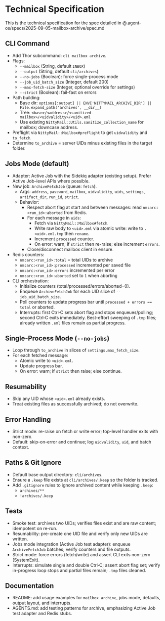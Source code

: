 # Technical Specification

This is the technical specification for the spec detailed in @.agent-os/specs/2025-09-05-mailbox-archive/spec.md

## CLI Command

- Add Thor subcommand: `cli mailbox archive`.
- Flags:
  - `--mailbox` (String, default `INBOX`)
  - `--output` (String, default `cli/archives`)
  - `--no-jobs` (Boolean): force single-process mode
  - `--job_uid_batch_size` (Integer, default 200)
  - `--max-fetch-size` (Integer, optional override for settings)
  - `--strict` (Boolean): fail-fast on errors
- Path building:
  - Base dir: `options[:output] || ENV['NITTYMAIL_ARCHIVE_DIR'] || File.expand_path('archives', __dir__)`
  - Tree: `<base>/<address>/<sanitized-mailbox>/<uidvalidity>/<uid>.eml`
  - Use existing `NittyMail::Utils.sanitize_collection_name` for mailbox; downcase address.
- Preflight via `NittyMail::Mailbox#preflight` to get `uidvalidity` and `to_fetch`.
- Determine `to_archive` = server UIDs minus existing files in the target folder.

## Jobs Mode (default)

- Adapter: Active Job with the Sidekiq adapter (existing setup). Prefer Active Job–level APIs where possible.
- New job: `ArchiveFetchJob` (queue: `fetch`).
  - Args: `address`, `password`, `mailbox`, `uidvalidity`, `uids`, `settings`, `artifact_dir`, `run_id`, `strict`.
  - Behavior:
    - Respect abort flag at start and between messages: read `nm:arc:<run_id>:aborted` from Redis.
    - For each message in `uids`:
      - Fetch via `NittyMail::Mailbox#fetch`.
      - Write raw body to `<uid>.eml` via atomic write: write to `.<uid>.eml.tmp` then `rename`.
      - Increment `processed` counter.
      - On error: warn; if `strict` then re-raise; else increment `errors`.
    - Close/disconnect mailbox client in ensure.
- Redis counters:
  - `nm:arc:<run_id>:total` = total UIDs to archive
  - `nm:arc:<run_id>:processed` incremented per saved file
  - `nm:arc:<run_id>:errors` incremented per error
  - `nm:arc:<run_id>:aborted` set to `1` when aborting
- CLI orchestration:
  - Initialize counters (total/processed/errors/aborted=0).
  - Enqueue `ArchiveFetchJob` for each UID slice of `--job_uid_batch_size`.
  - Poll counters to update progress bar until `processed + errors == total` or aborted.
  - Interrupts: first Ctrl‑C sets abort flag and stops enqueues/polling; second Ctrl‑C exits immediately. Best-effort sweeping of `.tmp` files; already written `.eml` files remain as partial progress.

## Single-Process Mode (`--no-jobs`)

- Loop through `to_archive` in slices of `settings.max_fetch_size`.
- For each fetched message:
  - Atomic write to `<uid>.eml`.
  - Update progress bar.
  - On error: warn; if `strict` then raise; else continue.

## Resumability

- Skip any UID whose `<uid>.eml` already exists.
- Treat existing files as successfully archived; do not overwrite.

## Error Handling

- Strict mode: re-raise on fetch or write error; top-level handler exits with non-zero.
- Default: skip-on-error and continue; log `uidvalidity`, `uid`, and batch context.

## Paths & Git Ignore

- Default base output directory: `cli/archives`.
- Ensure a `.keep` file exists at `cli/archives/.keep` so the folder is tracked.
- Add `.gitignore` rules to ignore archived content while keeping `.keep`:
  - `archives/**`
  - `!archives/.keep`

## Tests

- Smoke test: archives two UIDs; verifies files exist and are raw content; idempotent on re-run.
- Resumability: pre-create one UID file and verify only new UIDs are written.
- Jobs mode integration (Active Job test adapter): enqueue `ArchiveFetchJob` batches; verify counters and file outputs.
- Strict mode: force errors (fetch/write) and assert CLI exits non-zero (SystemExit).
- Interrupts: simulate single and double Ctrl‑C; assert abort flag set; verify in-progress loop stops and partial files remain; `.tmp` files cleaned.

## Documentation

- README: add usage examples for `mailbox archive`, jobs mode, defaults, output layout, and interrupts.
- AGENTS.md: add testing patterns for archive, emphasizing Active Job test adapter and Redis stubs.
